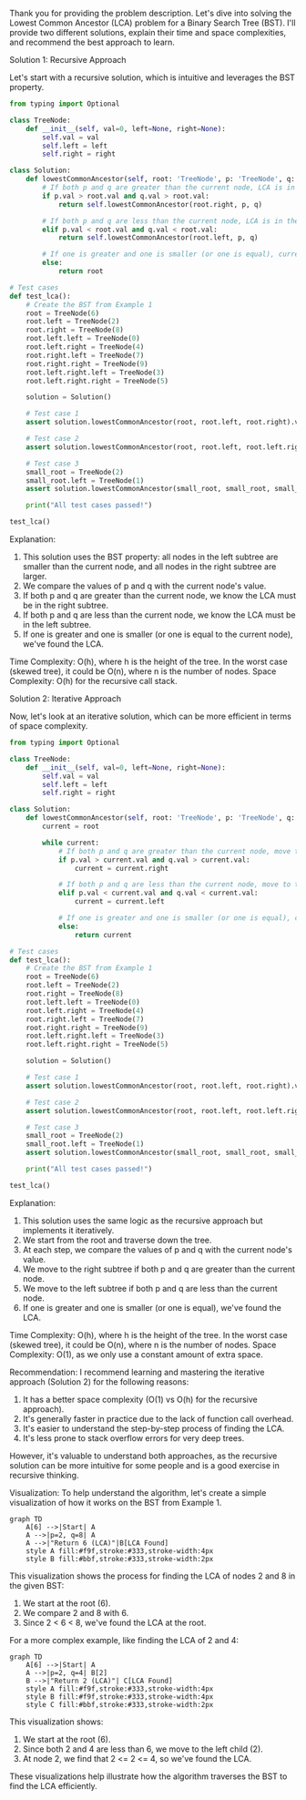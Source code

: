 Thank you for providing the problem description. Let's dive into solving the Lowest Common Ancestor (LCA) problem for a Binary Search Tree (BST). I'll provide two different solutions, explain their time and space complexities, and recommend the best approach to learn.

Solution 1: Recursive Approach

Let's start with a recursive solution, which is intuitive and leverages the BST property.

```python
from typing import Optional

class TreeNode:
    def __init__(self, val=0, left=None, right=None):
        self.val = val
        self.left = left
        self.right = right

class Solution:
    def lowestCommonAncestor(self, root: 'TreeNode', p: 'TreeNode', q: 'TreeNode') -> 'TreeNode':
        # If both p and q are greater than the current node, LCA is in the right subtree
        if p.val > root.val and q.val > root.val:
            return self.lowestCommonAncestor(root.right, p, q)

        # If both p and q are less than the current node, LCA is in the left subtree
        elif p.val < root.val and q.val < root.val:
            return self.lowestCommonAncestor(root.left, p, q)

        # If one is greater and one is smaller (or one is equal), current node is the LCA
        else:
            return root

# Test cases
def test_lca():
    # Create the BST from Example 1
    root = TreeNode(6)
    root.left = TreeNode(2)
    root.right = TreeNode(8)
    root.left.left = TreeNode(0)
    root.left.right = TreeNode(4)
    root.right.left = TreeNode(7)
    root.right.right = TreeNode(9)
    root.left.right.left = TreeNode(3)
    root.left.right.right = TreeNode(5)

    solution = Solution()

    # Test case 1
    assert solution.lowestCommonAncestor(root, root.left, root.right).val == 6

    # Test case 2
    assert solution.lowestCommonAncestor(root, root.left, root.left.right).val == 2

    # Test case 3
    small_root = TreeNode(2)
    small_root.left = TreeNode(1)
    assert solution.lowestCommonAncestor(small_root, small_root, small_root.left).val == 2

    print("All test cases passed!")

test_lca()

```

Explanation:

1. This solution uses the BST property: all nodes in the left subtree are smaller than the current node, and all nodes in the right subtree are larger.
2. We compare the values of p and q with the current node's value.
3. If both p and q are greater than the current node, we know the LCA must be in the right subtree.
4. If both p and q are less than the current node, we know the LCA must be in the left subtree.
5. If one is greater and one is smaller (or one is equal to the current node), we've found the LCA.

Time Complexity: O(h), where h is the height of the tree. In the worst case (skewed tree), it could be O(n), where n is the number of nodes.
Space Complexity: O(h) for the recursive call stack.

Solution 2: Iterative Approach

Now, let's look at an iterative solution, which can be more efficient in terms of space complexity.

```python
from typing import Optional

class TreeNode:
    def __init__(self, val=0, left=None, right=None):
        self.val = val
        self.left = left
        self.right = right

class Solution:
    def lowestCommonAncestor(self, root: 'TreeNode', p: 'TreeNode', q: 'TreeNode') -> 'TreeNode':
        current = root

        while current:
            # If both p and q are greater than the current node, move to the right subtree
            if p.val > current.val and q.val > current.val:
                current = current.right

            # If both p and q are less than the current node, move to the left subtree
            elif p.val < current.val and q.val < current.val:
                current = current.left

            # If one is greater and one is smaller (or one is equal), current node is the LCA
            else:
                return current

# Test cases
def test_lca():
    # Create the BST from Example 1
    root = TreeNode(6)
    root.left = TreeNode(2)
    root.right = TreeNode(8)
    root.left.left = TreeNode(0)
    root.left.right = TreeNode(4)
    root.right.left = TreeNode(7)
    root.right.right = TreeNode(9)
    root.left.right.left = TreeNode(3)
    root.left.right.right = TreeNode(5)

    solution = Solution()

    # Test case 1
    assert solution.lowestCommonAncestor(root, root.left, root.right).val == 6

    # Test case 2
    assert solution.lowestCommonAncestor(root, root.left, root.left.right).val == 2

    # Test case 3
    small_root = TreeNode(2)
    small_root.left = TreeNode(1)
    assert solution.lowestCommonAncestor(small_root, small_root, small_root.left).val == 2

    print("All test cases passed!")

test_lca()

```

Explanation:

1. This solution uses the same logic as the recursive approach but implements it iteratively.
2. We start from the root and traverse down the tree.
3. At each step, we compare the values of p and q with the current node's value.
4. We move to the right subtree if both p and q are greater than the current node.
5. We move to the left subtree if both p and q are less than the current node.
6. If one is greater and one is smaller (or one is equal), we've found the LCA.

Time Complexity: O(h), where h is the height of the tree. In the worst case (skewed tree), it could be O(n), where n is the number of nodes.
Space Complexity: O(1), as we only use a constant amount of extra space.

Recommendation:
I recommend learning and mastering the iterative approach (Solution 2) for the following reasons:

1. It has a better space complexity (O(1) vs O(h) for the recursive approach).
2. It's generally faster in practice due to the lack of function call overhead.
3. It's easier to understand the step-by-step process of finding the LCA.
4. It's less prone to stack overflow errors for very deep trees.

However, it's valuable to understand both approaches, as the recursive solution can be more intuitive for some people and is a good exercise in recursive thinking.

Visualization:
To help understand the algorithm, let's create a simple visualization of how it works on the BST from Example 1.

```mermaid
graph TD
    A[6] -->|Start| A
    A -->|p=2, q=8| A
    A -->|"Return 6 (LCA)"|B[LCA Found]
    style A fill:#f9f,stroke:#333,stroke-width:4px
    style B fill:#bbf,stroke:#333,stroke-width:2px

```

This visualization shows the process for finding the LCA of nodes 2 and 8 in the given BST:

1. We start at the root (6).
2. We compare 2 and 8 with 6.
3. Since 2 < 6 < 8, we've found the LCA at the root.

For a more complex example, like finding the LCA of 2 and 4:

```mermaid
graph TD
    A[6] -->|Start| A
    A -->|p=2, q=4| B[2]
    B -->|"Return 2 (LCA)"| C[LCA Found]
    style A fill:#f9f,stroke:#333,stroke-width:4px
    style B fill:#f9f,stroke:#333,stroke-width:4px
    style C fill:#bbf,stroke:#333,stroke-width:2px

```

This visualization shows:

1. We start at the root (6).
2. Since both 2 and 4 are less than 6, we move to the left child (2).
3. At node 2, we find that 2 <= 2 <= 4, so we've found the LCA.

These visualizations help illustrate how the algorithm traverses the BST to find the LCA efficiently.
